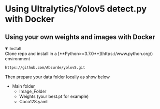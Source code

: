 # Using Ultralytics/Yolov5 detect.py with Docker
## Using your own weights and images with Docker

<details open>
<summary>Install</summary>
Clone repo and install in a [**Python>=3.7.0**](https://www.python.org/) environment
  

```bash
https://github.com/Abzurde/yolov5.git
```
Then prepare your data folder locally as show below
* Main folder
  - Image_Folder
  - Weights (your best.pt  for example)
  - Coco128.yaml
  

